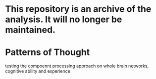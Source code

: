 # This repository is an archive of the analysis. It will no longer be maintained.

Patterns of Thought
==============================

testing the compoennt processing approach on whole brain networks, cognitive ability and experience

